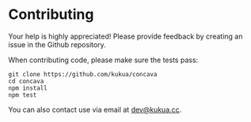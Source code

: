 # Contributing

Your help is highly appreciated! Please provide feedback by creating an issue in the Github repository.

When contributing code, please make sure the tests pass:

```
git clone https://github.com/kukua/concava
cd concava
npm install
npm test
```

You can also contact use via email at [dev@kukua.cc](mailto:dev@kukua.cc).
